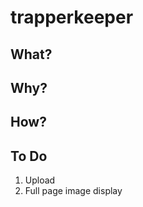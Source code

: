 trapperkeeper
=============

What?
-----

Why?
----

How?
----

To Do
-----
1. Upload
2. Full page image display